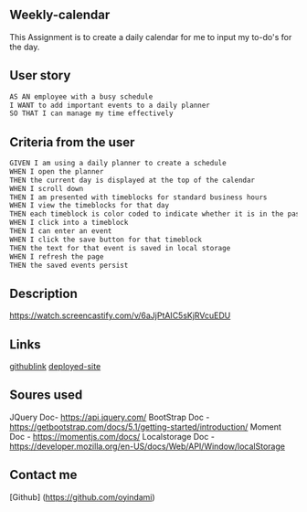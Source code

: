 ## Weekly-calendar

This Assignment is to create a daily calendar for me to input my to-do's for the day.

## User story

```md
AS AN employee with a busy schedule
I WANT to add important events to a daily planner
SO THAT I can manage my time effectively
```

## Criteria from the user

```md
GIVEN I am using a daily planner to create a schedule
WHEN I open the planner
THEN the current day is displayed at the top of the calendar
WHEN I scroll down
THEN I am presented with timeblocks for standard business hours
WHEN I view the timeblocks for that day
THEN each timeblock is color coded to indicate whether it is in the past, present, or future
WHEN I click into a timeblock
THEN I can enter an event
WHEN I click the save button for that timeblock
THEN the text for that event is saved in local storage
WHEN I refresh the page
THEN the saved events persist
```

## Description

https://watch.screencastify.com/v/6aJjPtAIC5sKjRVcuEDU

## Links

[githublink](https://github.com/oyindami/weekly-calendar)
[deployed-site](https://oyindami.github.io/weekly-calendar/)

## Soures used

JQuery Doc- https://api.jquery.com/ BootStrap Doc - https://getbootstrap.com/docs/5.1/getting-started/introduction/ Moment Doc - https://momentjs.com/docs/ Localstorage Doc - https://developer.mozilla.org/en-US/docs/Web/API/Window/localStorage


## Contact me

[Github] (https://github.com/oyindami)
